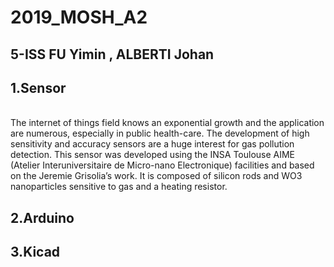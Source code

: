 # 2019_MOSH_A2
## 5-ISS FU Yimin , ALBERTI Johan
## 1.Sensor
<br>The internet of things field knows an exponential growth and the application are numerous, especially in public health-care. The development of high sensitivity and accuracy sensors are a huge interest for gas pollution detection. This sensor was developed using the INSA Toulouse AIME (Atelier Interuniversitaire de Micro-nano Electronique) facilities and based on the Jeremie Grisolia’s work. It is composed of silicon rods and WO3 nanoparticles sensitive to gas and a heating resistor.
## 2.Arduino
## 3.Kicad
